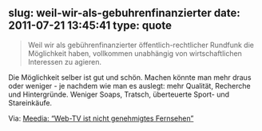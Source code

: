 slug: weil-wir-als-gebuhrenfinanzierter
date: 2011-07-21 13:45:41
type: quote
---

> Weil wir als gebührenfinanzierter öffentlich-rechtlicher Rundfunk die Möglichkeit haben, vollkommen unabhängig von wirtschaftlichen Interessen zu agieren.

Die Möglichkeit selber ist gut und schön. Machen könnte man mehr draus oder weniger - je nachdem wie man es auslegt: mehr Qualität, Recherche und Hintergründe. Weniger Soaps, Tratsch, überteuerte Sport- und Stareinkäufe.

 Via: [Meedia: “Web-TV ist nicht genehmigtes Fernsehen”](http://meedia.de/nc/fernsehen/web-tv-ist-nicht-genehmigtes-fernsehen/2011/07/19.html)
